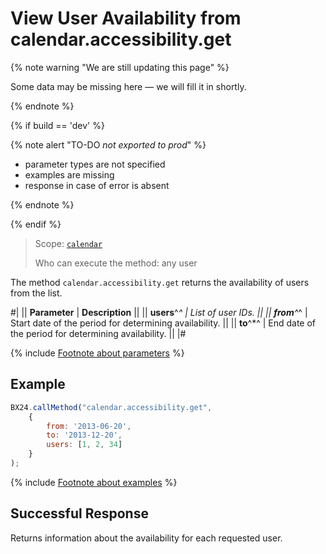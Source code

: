 # View User Availability from calendar.accessibility.get

{% note warning "We are still updating this page" %}

Some data may be missing here — we will fill it in shortly.

{% endnote %}

{% if build == 'dev' %}

{% note alert "TO-DO _not exported to prod_" %}

- parameter types are not specified
- examples are missing
- response in case of error is absent

{% endnote %}

{% endif %}

> Scope: [`calendar`](../scopes/permissions.md)
>
> Who can execute the method: any user

The method `calendar.accessibility.get` returns the availability of users from the list.

#|
|| **Parameter** | **Description** ||
|| **users**^*^ | List of user IDs. ||
|| **from**^*^ | Start date of the period for determining availability. ||
|| **to**^*^ | End date of the period for determining availability. ||
|#

{% include [Footnote about parameters](../../_includes/required.md) %}

## Example

```js
BX24.callMethod("calendar.accessibility.get",
    {
        from: '2013-06-20',
        to: '2013-12-20',
        users: [1, 2, 34]
    }
);
```

{% include [Footnote about examples](../../_includes/examples.md) %}

## Successful Response

Returns information about the availability for each requested user.